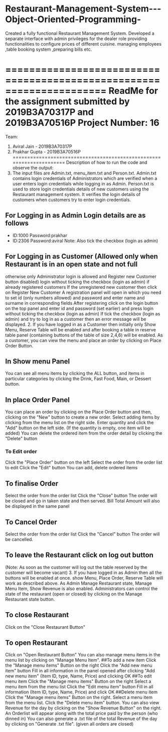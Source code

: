 # Restaurant-Management-System---Object-Oriented-Programming-
Created a fully functional Restaurant Management System. Developed a separate interface with admin privileges for the dealer role providing functionalities to configure prices of different cuisine. managing employees ,table booking system ,preparing bills etc.

=====================================================================
ReadMe for the assignment submitted by 2019B3A70317P and 2019B3A70516P
Project Number: 16
=====================================================================
Team:
1. Aviral Jain - 2019B3A70317P
2. Prakhar Gupta - 2019B3A70516P
=====================================================================
Description of how to run the code and observe the output:
1. The input files are Admin.txt, menu_item.txt and Person.txt. Admin.txt contains login
credentials of Administrators which are verified when a user enters login credentials while
logging in as Admin. Person.txt is used to store login credentials details of new customers using
the Restaurant management system. It verifies the login details of customers when customers try
to enter login credentials.
## For Logging in as Admin Login details are as follows
- ID:1000 Password:prakhar
- ID:2306 Password:aviral
Note: Also tick the checkbox (login as admin)
## For Logging in as Customer (Allowed only when Restaurant is in an open state and not full
otherwise only Administrator login is allowed and Register new Customer button disabled)
login without ticking the checkbox (login as admin) if already registered customers
If the unregistered new customer then click on Register New Customer
A registration panel will open in which you need to set id (only numbers allowed) and
password and enter name and surname in corresponding fields
After registering click on the login button on the top panel and enter id and password (set
earlier) and press login without ticking the checkbox (login as admin)
If tick the checkbox (login as admin) and try to log in as a customer then an error message will
be displayed.
2. If you have logged in as a Customer then initially only Show Menu, Reserve Table will be
enabled and after booking a table in reserve table panel (containing buttons of the table of size
2,4,6) will be enabled.
As a customer, you can view the menu and place an order by clicking on Place Order Button.
## In Show menu Panel
You can see all menu items by clicking the ALL button, and items in particular categories by
clicking the Drink, Fast Food, Main, or Dessert button.
## In place Order Panel
You can place an order by clicking on the Place Order button and then, clicking on the "New"
button to create a new order.
Select adding items by clicking from the menu list on the right side.
Enter quantity and click the "Add" button on the left side. (If the quantity is empty, one item
will be added)
You can delete the ordered item from the order detail by clicking the "Delete" button
### To Edit order
Click the "Place Order" button on the left
Select the order from the order list to edit
Click the "Edit" button
You can add, delete ordered items
## To finalise Order
Select the order from the order list
Click the "Close" button
The order will be closed and go in taken state and then served.
Bill Total Amount will also be displayed in the same panel
## To Cancel Order
Select the order from the order list
Click the "Cancel" button
The order will be cancelled.
## To leave the Restaurant click on log out button
(Note: As soon as the customer will log out the table reserved by the customer will become
vacant)
3. If you have logged in as Admin then all the buttons will be enabled at once.
show Menu, Place Order, Reserve Table will work as described above.
As Admin Manage Restaurant state, Manage Menu Item, Show Revenue is also enabled.
Administrators can control the state of the restaurant (open or closed) by clicking on the
Manage Restaurant state button.
## To close Restaurant
Click on the "Close Restaurant Button"
## To open Restaurant
Click on "Open Restaurant Button"
You can also manage menu items in the menu list by clicking on "Manage Menu Item".
##To add a new item
Click the "Manage menu items" Button on the right
Click the "Add new menu item" button
Fill in all information in the panel opened after clicking "Add new menu item" (Item ID, type,
Name, Price) and clicking OK
##To edit menu item
Click the "Manage menu items" Button on the right
Select a menu item from the menu list
Click the "Edit menu item" button
Fill in all information (Item ID, type, Name, Price) and click OK
##Delete menu item
Click the "Manage menu items" Button on the right.
Select a menu item from the menu list.
Click the "Delete menu item" button.
You can also view Revenue for the day by clicking on the "Show Revenue Button" on the
right.
An Orderlist will appear along with the total price paid by the person (who dinned in)
You can also generate a .txt file of the total Revenue of the day by clicking on "Generate .txt
file". (given all orders are closed)
